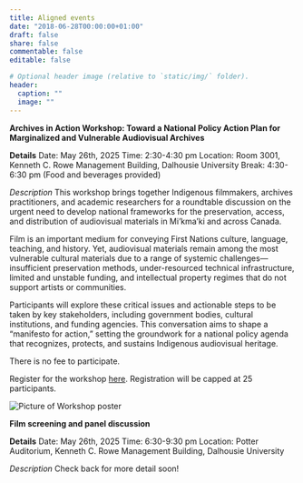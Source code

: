 ```yaml
---
title: Aligned events
date: "2018-06-28T00:00:00+01:00"
draft: false
share: false
commentable: false
editable: false

# Optional header image (relative to `static/img/` folder).
header:
  caption: ""
  image: ""
---
```

<strong>Archives in Action Workshop: Toward a National Policy Action Plan for Marginalized and Vulnerable Audiovisual Archives</strong>

<strong>Details</strong>
Date: May 26th, 2025
Time: 2:30-4:30 pm 
Location: Room 3001, Kenneth C. Rowe Management Building, Dalhousie University
Break: 4:30-6:30 pm (Food and beverages provided)  

*Description*
This workshop brings together Indigenous filmmakers, archives practitioners, and academic researchers for a roundtable discussion on the urgent need to develop national frameworks for the preservation, access, and distribution of audiovisual materials in Mi’kma’ki and across Canada.

Film is an important medium for conveying First Nations culture, language, teaching, and history. Yet, audiovisual materials remain among the most vulnerable cultural materials due to a range of systemic challenges—insufficient preservation methods, under-resourced technical infrastructure, limited and unstable funding, and intellectual property regimes that do not support artists or communities.

Participants will explore these critical issues and actionable steps to be taken by key stakeholders, including government bodies, cultural institutions, and funding agencies. This conversation aims to shape a “manifesto for action,” setting the groundwork for a national policy agenda that recognizes, protects, and sustains Indigenous audiovisual heritage.

There is no fee to participate. 

Register for the workshop [here](https://forms.office.com/r/sApW3zipCf). Registration will be capped at 25 participants.

![Picture of Workshop poster](workshop.png)

<strong>Film screening and panel discussion</strong>

<strong>Details</strong>
Date: May 26th, 2025
Time: 6:30-9:30 pm 
Location: Potter Auditorium, Kenneth C. Rowe Management Building, Dalhousie University

*Description*
Check back for more detail soon!

